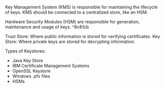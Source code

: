 Key Management System (KMS) is responsible for maintaining the lifecycle of keys.
KMS should be connected to a centralized store, like an HSM.

Hardware Security Modules (HSM) are responsible for generation, maintenance and usage of keys. ^8c81cb

Trust Store: Where public information is stored for verifying certificates.
Key Store: Where private keys are stored for decrypting information.

Types of Keystores:
- Java Key Store
- IBM Certificate Management Systems
- OpenSSL Keystore
- Windows .pfx files
- HSMs